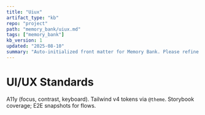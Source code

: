 ```yaml
---
title: "Uiux"
artifact_type: "kb"
repo: "project"
path: "memory_bank/uiux.md"
tags: ["memory_bank"]
kb_version: 1
updated: "2025-08-10"
summary: "Auto-initialized front matter for Memory Bank. Please refine the summary."
---
```


# UI/UX Standards

A11y (focus, contrast, keyboard). Tailwind v4 tokens via `@theme`. Storybook coverage; E2E snapshots for flows.
